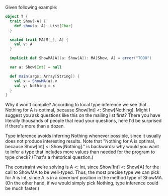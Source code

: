 Given following example:
```scala
object T {
  trait Show[-A] {
    def show(a: A): List[Char]
  }

  sealed trait MA[M[_], A] {
    val v: A
  }

  implicit def ShowMA[A](a: Show[A]): MA[Show, A] = error("TODO")

  var a: Show[Int] = null

  def main(args: Array[String]) {
    val x = ShowMA(a).v
    val y: Nothing = x
  }
}
```
Why it won't compile?
According to local type inference we see that Nothing for A is optimal, because Show[Int] <: Show[Nothing].
Might I suggest you ask questions like this on the mailing list first? There you have literally thousands of people that read your questions, here I'd be surprised if there's more than a dozen.

Type inference avoids inferring Nothing whenever possible, since it usually does not produce interesting results.
Note that "Nothing for A is optimal, because Show[Int] <: Show[Nothing]." is backwards: why would you want to infer a type that includes more values than needed for the program to type check? (That's a rhetorical question.)

The constraint we're solving is A <: Int, since Show[Int] <: Show[A] for the call to ShowMA to be well-typed. Thus, the most precise type we can pick for A is Int, since A is in a *covariant* position in the method type of ShowMA. (On the other hand, if we would simply pick Nothing, type inference could be much faster.)

